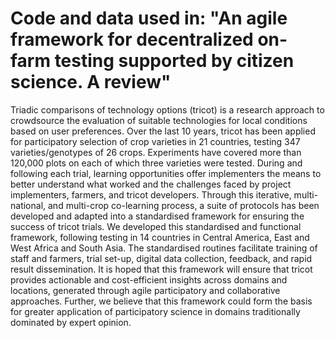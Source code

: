 # Code and data used in: "An agile framework for decentralized on-farm testing supported by citizen science. A review"

Triadic comparisons of technology options (tricot) is a research approach to crowdsource the evaluation of suitable technologies for local conditions based on user preferences. Over the last 10 years, tricot has been applied for participatory selection of crop varieties in 21 countries, testing 347 varieties/genotypes of 26 crops. Experiments have covered more than 120,000 plots on each of which three varieties were tested. During and following each trial, learning opportunities offer implementers the means to better understand what worked and the challenges faced by project implementers, farmers, and tricot developers. Through this iterative, multi-national, and multi-crop co-learning process, a suite of protocols has been developed and adapted into a standardised framework for ensuring the success of tricot trials. We developed this standardised and functional framework, following testing in 14 countries in Central America, East and West Africa and South Asia. The standardised routines facilitate training of staff and farmers, trial set-up, digital data collection, feedback, and rapid result dissemination. It is hoped that this framework will ensure that tricot provides actionable and cost-efficient insights across domains and locations, generated through agile participatory and collaborative approaches. Further, we believe that this framework could form the basis for greater application of participatory science in domains traditionally dominated by expert opinion. 
